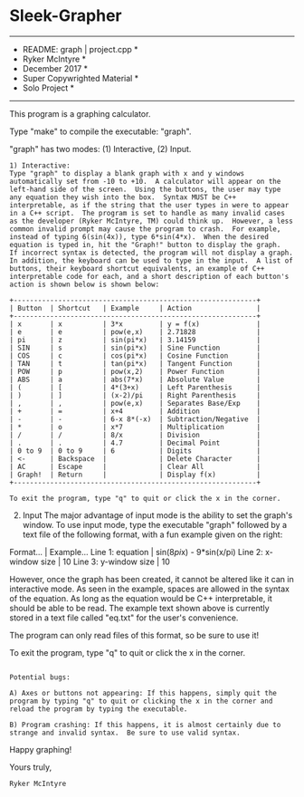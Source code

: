 # Sleek-Grapher
*********************************
* README: graph | project.cpp	*
* Ryker McIntyre		*
* December 2017			*
* Super Copywrighted Material	*
* Solo Project			*
*********************************

This program is a graphing calculator.

Type "make" to compile the executable: "graph".

"graph" has two modes: (1) Interactive, (2) Input.

~~~~~~~~~~~~~~~~~~~~~~~~~~~~~~~~~~~~~~~~~~~~~~~~~~~~~~~~~~~~
1) Interactive:
Type "graph" to display a blank graph with x and y windows automatically set from -10 to +10.  A calculator will appear on the left-hand side of the screen.  Using the buttons, the user may type any equation they wish into the box.  Syntax MUST be C++ interpretable, as if the string that the user types in were to appear in a C++ script.  The program is set to handle as many invalid cases as the developer (Ryker McIntyre, TM) could think up.  However, a less common invalid prompt may cause the program to crash.  For example, instead of typing 6(sin(4x)), type 6*sin(4*x).  When the desired equation is typed in, hit the "Graph!" button to display the graph.  If incorrect syntax is detected, the program will not display a graph.  In addition, the keyboard can be used to type in the input.  A list of buttons, their keyboard shortcut equivalents, an example of C++ interpretable code for each, and a short description of each button's action is shown below is shown below:

+------------------------------------------------------------+
| Button  | Shortcut   | Example     | Action                |
+------------------------------------------------------------+
| x       | x          | 3*x         | y = f(x)              |
| e       | e          | pow(e,x)    | 2.71828               |
| pi      | z          | sin(pi*x)   | 3.14159               |
| SIN     | s          | sin(pi*x)   | Sine Function         |
| COS     | c          | cos(pi*x)   | Cosine Function       |
| TAN     | t          | tan(pi*x)   | Tangent Function      |
| POW     | p          | pow(x,2)    | Power Function        |
| ABS     | a          | abs(7*x)    | Absolute Value        |
| (       | [          | 4*(3+x)     | Left Parenthesis      |
| )       | ]          | (x-2)/pi    | Right Parenthesis     |
| ,       | ,          | pow(e,x)    | Separates Base/Exp    |
| +       | =          | x+4         | Addition              |
| -       | -          | 6-x 8*(-x)  | Subtraction/Negative  |
| *       | o          | x*7         | Multiplication        |
| /       | /          | 8/x         | Division              |
| .       | .          | 4.7         | Decimal Point         |
| 0 to 9  | 0 to 9     | 6           | Digits                |
| <-      | Backspace  |             | Delete Character      |
| AC      | Escape     |             | Clear All             |
| Graph!  | Return     |             | Display f(x)          |
+------------------------------------------------------------+

To exit the program, type "q" to quit or click the x in the corner.

~~~~~~~~~~~~~~~~~~~~~~~~~~~~~~~~~~~~~~~~~~~~~~~~~~~~~~~~~~~~

2) Input
The major advantage of input mode is the ability to set the graph's window.  To use input mode, type the executable "graph" followed by a text file of the following format, with a fun example given on the right:

Format...		|   Example...
Line 1: equation	|   sin(8*pi*x) - 9*sin(x/pi)
Line 2: x-window size	|   10
Line 3: y-window size	|   10

However, once the graph has been created, it cannot be altered like it can in interactive mode.  As seen in the example, spaces are allowed in the syntax of the equation.  As long as the equation would be C++ interpretable, it should be able to be read.  The example text shown above is currently stored in a text file called "eq.txt" for the user's convenience.

The program can only read files of this format, so be sure to use it!

To exit the program, type "q" to quit or click the x in the corner.

~~~~~~~~~~~~~~~~~~~~~~~~~~~~~~~~~~~~~~~~~~~~~~~~~~~~~~~~~~~~

Potential bugs:

A) Axes or buttons not appearing: If this happens, simply quit the program by typing "q" to quit or clicking the x in the corner and reload the program by typing the executable.

B) Program crashing: If this happens, it is almost certainly due to strange and invalid syntax.  Be sure to use valid syntax.

~~~~~~~~~~~~~~~~~~~~~~~~~~~~~~~~~~~~~~~~~~~~~~~~~~~~~~~~~~~~

Happy graphing!

Yours truly,

	Ryker McIntyre

~~~~~~~~~~~~~~~~~~~~~~~~~~~~~~~~~~~~~~~~~~~~~~~~~~~~~~~~~~~~
